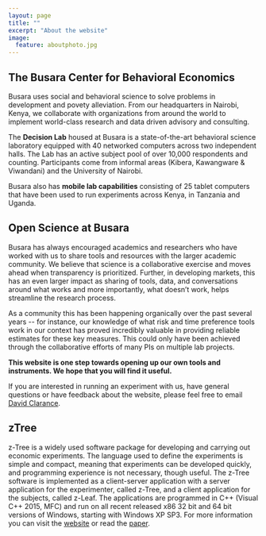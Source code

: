 ```yaml
---
layout: page
title: ""
excerpt: "About the website"
image:
  feature: aboutphoto.jpg
---
```



## The Busara Center for Behavioral Economics

Busara uses social and behavioral science to solve problems in development and povety alleviation. From our headquarters in Nairobi, Kenya, we collaborate with organizations from around the world to implement world-class research and data driven advisory and consulting. 

The **Decision Lab** housed at Busara is a state-of-the-art behavioral science laboratory equipped with 40 networked computers across two independent halls. The Lab has an active subject pool of over 10,000 respondents and counting. Participants come from informal areas (Kibera, Kawangware & Viwandani) and the University of Nairobi.  

Busara also has **mobile lab capabilities** consisting of 25 tablet computers that have been used to run experiments across Kenya, in Tanzania and Uganda.  


## Open Science at Busara

Busara has always encouraged academics and researchers who have worked with us to share tools and resources with the larger academic community. We believe that science is a collaborative exercise and moves ahead when transparency is prioritized. Further, in developing markets, this has an even larger impact as sharing of tools, data, and conversations around what works and more importantly, what doesn’t work, helps streamline the research process. 

As a community this has been happening organically over the past several years -- for instance, our knowledge of what risk and time preference tools work in our context has proved incredibly valuable in providing reliable estimates for these key measures.  This could only have been achieved through the collaborative efforts of many PIs on multiple lab projects.

**This website is one step towards opening up our own tools and instruments. We hope that you will find it useful.** 

If you are interested in running an experiment with us, have general questions or have feedback about the website, please feel free to email [David Clarance](david.clarance@busaracenter.org).


## zTree

z-Tree is a widely used software package for developing and carrying out economic experiments. The language used to define the experiments is simple and compact, meaning that experiments can be developed quickly, and programming experience is not necessary, though useful. The z-Tree software is implemented as a client-server application with a server application for the experimenter, called z-Tree, and a client application for the subjects, called z-Leaf. The applications are programmed in C++ (Visual C++ 2015, MFC) and run on all recent released x86 32 bit and 64 bit versions of Windows, starting with Windows XP SP3. For more information you can visit the [website](http://www.ztree.uzh.ch/en.html) or read the [paper](https://link.springer.com/article/10.1007/s10683-006-9159-4).
